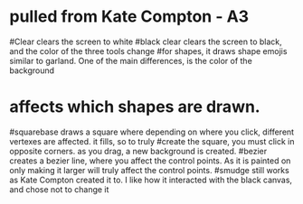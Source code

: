 # pulled from Kate Compton - A3
#Clear clears the screen to white
#black clear clears the screen to black, and the color of the three tools change
#for shapes, it draws shape emojis similar to garland. One of the main differences, is the color of the background
# affects which shapes are drawn.
#squarebase draws a square where depending on where you click, different vertexes are affected. it fills, so to truly
#create the square, you must click in opposite corners. as you drag, a new background is created.
#bezier creates a bezier line, where you affect the control points. As it is painted on only making it larger will truly affect the control points.
#smudge still works as Kate Compton created it to. I like how it interacted with the black canvas, and chose not to change it
